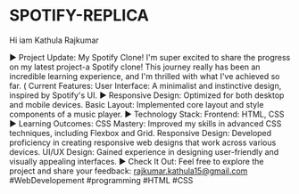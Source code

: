 # SPOTIFY-REPLICA

Hi iam Kathula Rajkumar

▶︎ Project Update: My Spotify Clone! I'm super excited to share the progress on my latest project-a Spotify clone! This journey really has been an incredible learning experience, and I'm thrilled with what I've achieved so far. ( Current Features: User Interface: A minimalist and instinctive design, inspired by Spotify's UI. ▶︎ Responsive Design: Optimized for both desktop and mobile devices. Basic Layout: Implemented core layout and style components of a music player. ▶︎ Technology Stack: Frontend: HTML, CSS ▶︎ Learning Outcomes: CSS Mastery: Improved my skills in advanced CSS techniques, including Flexbox and Grid. Responsive Design: Developed proficiency in creating responsive web designs that work across various devices. UI/UX Design: Gained experience in designing user-friendly and visually appealing interfaces. ▶︎ Check It Out: Feel free to explore the project and share your feedback: rajkumar.kathula15@gmail.com #WebDevelopement #programming #HTML #CSS
